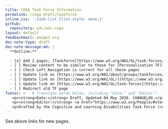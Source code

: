 ```yaml
---
title: COGA Task Force Information
permalink: /coga-draft/taskforce
inline_css: '.task-list {list-style: none;}'
github:
  repository: w3c/wai-coga
layout: default
feedbackmail: wai@w3.org
doc-note-type: draft
doc-note-message-md: |
  **Outline:**
  
  - [x] Add 2 pages; [Taskforce](https://www.w3.org/WAI/GL/task-forces/coga) and [Work Statement](https://www.w3.org/WAI/GL/task-forces/coga/work-statement)
  - [ ] Review content to be similar to those for [Personalisation TF](https://www.w3.org/WAI/APA/task-forces/personalization) & [Personalisation Work Statement](https://www.w3.org/WAI/APA/task-forces/personalization/work-statement) but content based on [the old TF page](https://www.w3.org/WAI/PF/cognitive-a11y-tf/)
  - [ ] Check Left Navigation is correct for all these pages
  - [ ] Update link on [https://www.w3.org/WAI/about/groups/taskforces/](https://www.w3.org/WAI/about/groups/taskforces/)
  - [ ] Update link on [https://www.w3.org/WAI/GL/](https://www.w3.org/WAI/GL/)
  - [ ] Update link on [https://www.w3.org/WAI/GL/task-forces](https://www.w3.org/WAI/GL/task-forces)
  - [ ] Redirect old TF page
footer: >   # Translate words below, including "Date:" and "Editor:". (Do not update the date.)
   <p><strong>Date:</strong> Draft, Updated 04 May 2020. CHANGELOG.</p>
   <p><strong>Editor:</strong> <a href="https://www.w3.org/People/#stevelee">Steve Lee</a>.</p>
   <p>Drafted by the Cognitive and Learning Disabilities Task Force (<a href="https://www.w3.org/WAI/GL/task-forces/coga/">CoGa TF</a>) for the Accessible Platform Architecture Working Group (<a href="https://www.w3.org/WAI/GL/">APA</a>) and Accessibility Guidelines Working Group (<a href="https://www.w3.org/WAI/APA/">AGWG</a>) with support from the <abbr title="European Commission">EC</abbr> <a href="https://www.w3.org/WAI/about/projects/easy-reading/">Easy Reading project</a>.</p>
---
```


See above links for new pages.